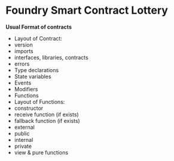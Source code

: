 # Foundry Smart Contract Lottery

**Usual Format of contracts**
- Layout of Contract:
- version
- imports
- interfaces, libraries, contracts
- errors
- Type declarations
- State variables
- Events
- Modifiers
- Functions
- Layout of Functions:
- constructor
- receive function (if exists)
- fallback function (if exists)
- external
- public
- internal
- private
- view & pure functions